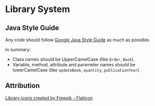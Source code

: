 # Library System

## Java Style Guide

Any code should follow [Google Java Style Guide](https://google.github.io/styleguide/javaguide.html) as much as possible.

In summary:
- Class names should be UpperCamelCase (like `Order`, `Book`).
- Variable, method, attribute and parameter names should be lowerCamelCase (like `updateBook`, `quantity`, `publicationYear`).

## Attribution
<a href="https://www.flaticon.com/free-icons/library" title="library icons">Library icons created by Freepik - Flaticon</a>
